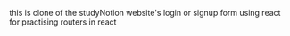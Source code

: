 this is clone of the studyNotion website's login or signup form using react for practising routers in react 
